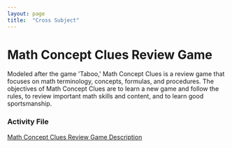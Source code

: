 ```yaml
---
layout: page
title:  "Cross Subject"
---
```


# Math Concept Clues Review Game

Modeled after the game 'Taboo,' Math Concept Clues is a review game that focuses on math terminology, concepts, formulas, and procedures. The objectives of Math Concept Clues are to learn a new game and follow the rules, to review important math skills and content, and to learn good sportsmanship.

### Activity File
<a href="portfolio_teaching/cross_subject/Review-Game.pdf" target="_blank">Math Concept Clues Review Game Description</a>
